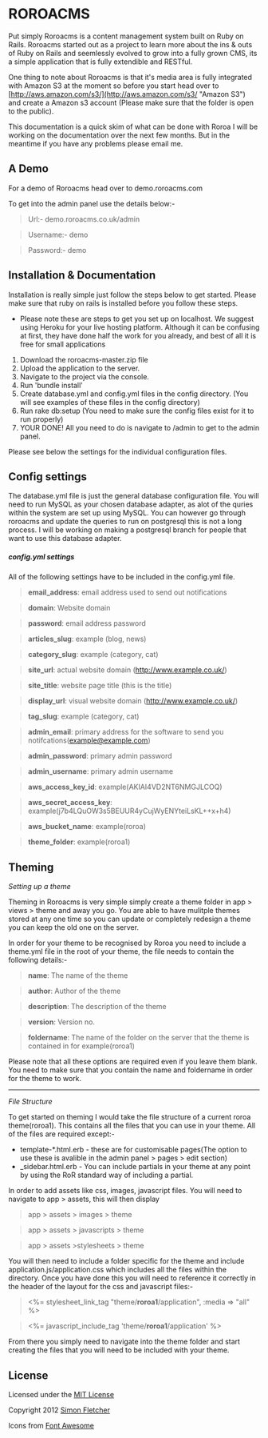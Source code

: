 # ROROACMS

Put simply Roroacms is a content management system built on Ruby on Rails. Roroacms started out as a project to learn more about the ins & outs of Ruby on Rails and seemlessly evolved to grow into a fully grown CMS, its a simple application that is fully extendible and RESTful.

One thing to note about Roroacms is that it's media area is fully integrated with Amazon S3 at the moment so before you start head over to [http://aws.amazon.com/s3/](http://aws.amazon.com/s3/ "Amazon S3") and create a Amazon s3 account (Please make sure that the folder is open to the public).

This documentation is a quick skim of what can be done with Roroa I will be working on the documentation over the next few months. But in the meantime if you have any problems please email me.

## A Demo

For a demo of Roroacms head over to demo.roroacms.com

To get into the admin panel use the details below:-

> Url:- demo.roroacms.co.uk/admin

> Username:- demo

> Password:- demo

## Installation & Documentation 

Installation is really simple just follow the steps below to get started. Please make sure that ruby on rails is installed before you follow these steps.

* Please note these are steps to get you set up on localhost. We suggest using Heroku for your live hosting platform. Although it can be confusing at first, they have done half the work for you already, and best of all it is free for small applications

1.  Download the roroacms-master.zip file
2.  Upload the application to the server.
3.  Navigate to the project via the console.
4.  Run 'bundle install'
5.	Create database.yml and config.yml files in the config directory. (You will see examples of these files in the config directory)
6.	Run rake db:setup (You need to make sure the config files exist for it to run properly)
7.	YOUR DONE! All you need to do is navigate to /admin to get to the admin panel.

Please see below the settings for the individual configuration files.

## Config settings

The database.yml file is just the general database configuration file. You will need to run MySQL as your chosen database adapter, as alot of the quries within the system are set up using MySQL. You can however go through roroacms and update the queries to run on postgresql this is not a long process. I will be working on making a postgresql branch for people that want to use this database adapter. 

##### config.yml settings 

All of the following settings have to be included in the config.yml file.

> **email_address**: email address used to send out notifications

> **domain**: Website domain

> **password**: email address password

> **articles_slug**: example (blog, news)

> **category_slug**: example (category, cat)

> **site_url**: actual website domain (http://www.example.co.uk/)

> **site_title**: website page title (this is the title)

> **display_url**: visual website domain (http://www.example.co.uk/)

> **tag_slug**: example (category, cat)

> **admin_email**: primary address for the software to send you notifcations(example@example.com)

> **admin_password**: primary admin password

> **admin_username**: primary admin username

> **aws_access_key_id**: example(AKIAI4VD2NT6NMGJLCOQ)

> **aws_secret_access_key**: example(j7b4LQuOW3s5BEUUR4yCujWyENYteiLsKL++x+h4)

> **aws_bucket_name**: example(roroa)

> **theme_folder**: example(roroa1)

## Theming

*Setting up a theme*

Theming in Roroacms is very simple simply create a theme folder in app > views > theme and away you go. You are able to have mulitple themes stored at any one time so you can update or completely redesign a theme you can keep the old one on the server. 

In order for your theme to be recognised by Roroa you need to include a theme.yml file in the root of your theme, the file needs to contain the following details:-

> **name**: The name of the theme

> **author**: Author of the theme

> **description**: The description of the theme

> **version**: Version no.

> **foldername**: The name of the folder on the server that the theme is contained in for example(roroa1)

Please note that all these options are required even if you leave them blank. You need to make sure that you contain the name and foldername in order for the theme to work.

------------------

*File Structure*

To get started on theming I would take the file structure of a current roroa theme(roroa1). This contains all the files that you can use in your theme. All of the files are required except:-

* template-*.html.erb - these are for customisable pages(The option to use these is avalible in the admin panel > pages > edit section)
* _sidebar.html.erb - You can include partials in your theme at any point by using the RoR standard way of including a partial.

In order to add assets like css, images, javascript files. You will need to navigate to app > assets, this will then display 

> app > assets > images > theme

> app > assets > javascripts > theme

> app > assets >stylesheets > theme 

You will then need to include a folder specific for the theme and include application.js/application.css which includes all the files within the directory. Once you have done this you will need to reference it correctly in the header of the layout for the css and javascript files:- 

> <%= stylesheet_link_tag "theme/**roroa1**/application", :media => "all" %>

> <%= javascript_include_tag 'theme/**roroa1**/application' %>

From there you simply need to navigate into the theme folder and start creating the files that you will need to be included with your theme.

## License

Licensed under the [MIT License](http://creativecommons.org/licenses/MIT/)

Copyright 2012 [Simon Fletcher](https://github.com/fletcher890)

Icons from [Font Awesome](http://fortawesome.github.io/Font-Awesome/)